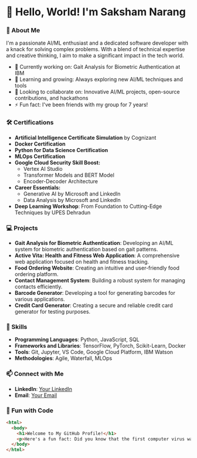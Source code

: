 # 👋 Hello, World! I'm Saksham Narang


### 🌟 About Me
I'm a passionate AI/ML enthusiast and a dedicated software developer with a knack for solving complex problems. With a blend of technical expertise and creative thinking, I aim to make a significant impact in the tech world.

- 🔭 Currently working on: Gait Analysis for Biometric Authentication at IBM
- 🌱 Learning and growing: Always exploring new AI/ML techniques and tools
- 👯 Looking to collaborate on: Innovative AI/ML projects, open-source contributions, and hackathons
- ⚡ Fun fact: I've been friends with my group for 7 years!

### 🛠️ Certifications
- **Artificial Intelligence Certificate Simulation** by Cognizant
- **Docker Certification**
- **Python for Data Science Certification**
- **MLOps Certification**
- **Google Cloud Security Skill Boost:**
  - Vertex AI Studio
  - Transformer Models and BERT Model
  - Encoder-Decoder Architecture
- **Career Essentials:**
  - Generative AI by Microsoft and LinkedIn
  - Data Analysis by Microsoft and LinkedIn
- **Deep Learning Workshop**: From Foundation to Cutting-Edge Techniques by UPES Dehradun

### 💻 Projects
- **Gait Analysis for Biometric Authentication**: Developing an AI/ML system for biometric authentication based on gait patterns.
- **Active Vita: Health and Fitness Web Application**: A comprehensive web application focused on health and fitness tracking.
- **Food Ordering Website**: Creating an intuitive and user-friendly food ordering platform.
- **Contact Management System**: Building a robust system for managing contacts efficiently.
- **Barcode Generator**: Developing a tool for generating barcodes for various applications.
- **Credit Card Generator**: Creating a secure and reliable credit card generator for testing purposes.

### 🚀 Skills
- **Programming Languages**: Python, JavaScript, SQL
- **Frameworks and Libraries**: TensorFlow, PyTorch, Scikit-Learn, Docker
- **Tools**: Git, Jupyter, VS Code, Google Cloud Platform, IBM Watson
- **Methodologies**: Agile, Waterfall, MLOps

### 📫 Connect with Me
- **LinkedIn**: [Your LinkedIn](https://www.linkedin.com/in/saksham-narang-165927249)
- **Email**: [Your Email](mailto:saksham13narang@gmail.com)

### 🎨 Fun with Code
```html
<html>
  <body>
    <h1>Welcome to My GitHub Profile!</h1>
    <p>Here's a fun fact: Did you know that the first computer virus was created in 1983?</p>
  </body>
</html>
